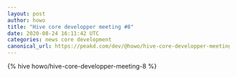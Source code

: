 ```yaml
---
layout: post
author: howo
title: "Hive core developper meeting #8"
date: 2020-08-24 16:11:42 UTC
categories: news core development
canonical_url: https://peakd.com/dev/@howo/hive-core-developper-meeting-8
---
```

{% hive howo/hive-core-developper-meeting-8 %}

